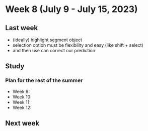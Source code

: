 # Week 8 (July 9 - July 15, 2023)

## Last week

- (ideally) highlight segment object
- selection option must be flexibility and easy (like shift + select)
- and then use can correct our prediction

## Study

### Plan for the rest of the summer

- Week 9:
- Week 10:
- Week 11:
- Week 12:

## Next week
